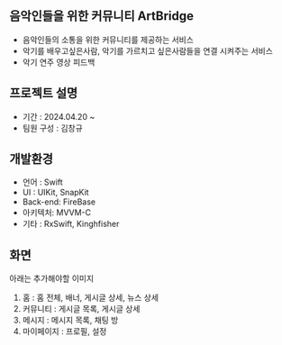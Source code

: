 ## 음악인들을 위한 커뮤니티 ArtBridge
* 음악인들의 소통을 위한 커뮤니티를 제공하는 서비스
* 악기를 배우고싶은사람, 악기를 가르치고 싶은사람들을 연결 시켜주는 서비스
* 악기 연주 영상 피드백

## 프로젝트 설명
* 기간 : 2024.04.20 ~
* 팀원 구성 : 김창규

## 개발환경
* 언어 : Swift
* UI : UIKit, SnapKit
* Back-end: FireBase
* 아키텍처: MVVM-C
* 기타 : RxSwift, Kinghfisher

## 화면

아래는 추가해야할 이미지
1. 홈 : 홈 전체, 배너, 게시글 상세, 뉴스 상세
2. 커뮤니티 : 게시글 목록, 게시글 상세
3. 메시지 : 메시지 목록, 채팅 방
4. 마이페이지 : 프로필, 설정
